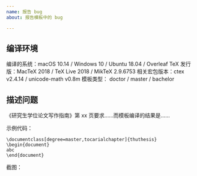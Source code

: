 ```yaml
---
name: 报告 bug
about: 报告模板中的 bug

---
```


## 编译环境
编译的系统：macOS 10.14 / Windows 10 / Ubuntu 18.04 / Overleaf
TeX 发行版：MacTeX 2018 / TeX Live 2018 / MikTeX 2.9.6753
相关宏包版本：ctex v2.4.14 / unicode-math v0.8m
模板类型： doctor / master / bachelor

## 描述问题
《研究生学位论文写作指南》第 xx 页要求……而模板编译的结果是……

示例代码：
```TeX
\documentclass[degree=master,tocarialchapter]{thuthesis}
\begin{document}
abc
\end{document}
```

截图：
